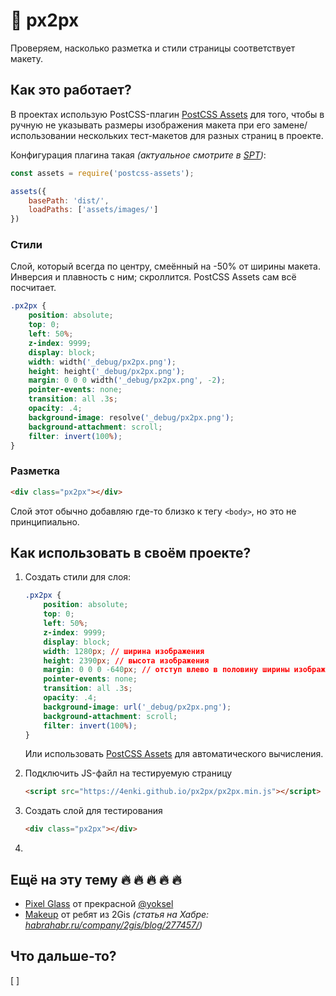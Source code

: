 # :page_facing_up: px2px

Проверяем, насколько разметка и стили страницы соответствует макету.

## Как это работает?

В проектах использую PostCSS-плагин [PostCSS Assets](https://github.com/borodean/postcss-assets) для того, чтобы в ручную не указывать размеры изображения макета при его замене/использовании нескольких тест-макетов для разных страниц в проекте.

Конфигурация плагина такая *(актуальное смотрите в [SPT](https://github.com/4enki/spt/blob/master/gulpfile.js/tasks/styles.js))*:

```js
const assets = require('postcss-assets');

assets({
    basePath: 'dist/',
    loadPaths: ['assets/images/']
})
```

### Стили

Слой, который всегда по центру, смеённый на -50% от ширины макета. Инверсия и плавность с ним; скроллится. PostCSS Assets сам всё посчитает.

```css
.px2px {
    position: absolute;
    top: 0;
    left: 50%;
    z-index: 9999;
    display: block;
    width: width('_debug/px2px.png');
    height: height('_debug/px2px.png');
    margin: 0 0 0 width('_debug/px2px.png', -2);
    pointer-events: none;
    transition: all .3s;
    opacity: .4;
    background-image: resolve('_debug/px2px.png');
    background-attachment: scroll;
    filter: invert(100%);
}
```

### Разметка

```html
<div class="px2px"></div>
```

Слой этот обычно добавляю где-то близко к тегу `<body>`, но это не принципиально.

## Как использовать в своём проекте?

1. Создать стили для слоя:

    ```css
    .px2px {
        position: absolute;
        top: 0;
        left: 50%;
        z-index: 9999;
        display: block;
        width: 1280px; // ширина изображения
        height: 2390px; // высота изображения
        margin: 0 0 0 -640px; // отступ влево в половину ширины изображения
        pointer-events: none;
        transition: all .3s;
        opacity: .4;
        background-image: url('_debug/px2px.png');
        background-attachment: scroll;
        filter: invert(100%);
    }
    ```

    Или использовать [PostCSS Assets](https://github.com/borodean/postcss-assets) для автоматического вычисления.
1. Подключить JS-файл на тестируемую страницу

    ```html
    <script src="https://4enki.github.io/px2px/px2px.min.js"></script>
    ```
1. Cоздать слой для тестирования

    ```html
    <div class="px2px"></div>
    ```
1. 

## Ещё на эту тему 🔥 🔥 🔥 🔥 🔥

- [Pixel Glass](https://github.com/yoksel/pixel-glass-js) от прекрасной [@yoksel](https://github.com/yoksel)
- [Makeup](https://github.com/2gis/makeup) от ребят из 2Gis *(статья на Хабре: [habrahabr.ru/company/2gis/blog/277457/](https://habrahabr.ru/company/2gis/blog/277457/))*

## Что дальше-то?

[ ] 